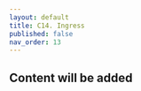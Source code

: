 ```yaml
---
layout: default
title: C14. Ingress 
published: false
nav_order: 13
---
```

## Content will be added 